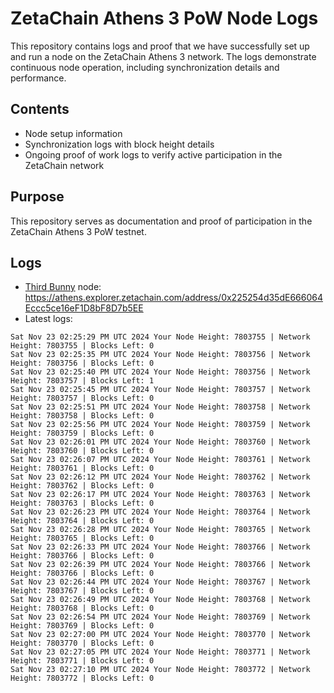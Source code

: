 # ZetaChain Athens 3 PoW Node Logs
This repository contains logs and proof that we have successfully set up and run a node on the ZetaChain Athens 3 network. The logs demonstrate continuous node operation, including synchronization details and performance.

## Contents
- Node setup information
- Synchronization logs with block height details
- Ongoing proof of work logs to verify active participation in the ZetaChain network

## Purpose
This repository serves as documentation and proof of participation in the ZetaChain Athens 3 PoW testnet.

## Logs

- [Third Bunny](https://thirdbunny.xyz/) node: https://athens.explorer.zetachain.com/address/0x225254d35dE666064Eccc5ce16eF1D8bF8D7b5EE
- Latest logs:
```
Sat Nov 23 02:25:29 PM UTC 2024 Your Node Height: 7803755 | Network Height: 7803755 | Blocks Left: 0
Sat Nov 23 02:25:35 PM UTC 2024 Your Node Height: 7803756 | Network Height: 7803756 | Blocks Left: 0
Sat Nov 23 02:25:40 PM UTC 2024 Your Node Height: 7803756 | Network Height: 7803757 | Blocks Left: 1
Sat Nov 23 02:25:45 PM UTC 2024 Your Node Height: 7803757 | Network Height: 7803757 | Blocks Left: 0
Sat Nov 23 02:25:51 PM UTC 2024 Your Node Height: 7803758 | Network Height: 7803758 | Blocks Left: 0
Sat Nov 23 02:25:56 PM UTC 2024 Your Node Height: 7803759 | Network Height: 7803759 | Blocks Left: 0
Sat Nov 23 02:26:01 PM UTC 2024 Your Node Height: 7803760 | Network Height: 7803760 | Blocks Left: 0
Sat Nov 23 02:26:07 PM UTC 2024 Your Node Height: 7803761 | Network Height: 7803761 | Blocks Left: 0
Sat Nov 23 02:26:12 PM UTC 2024 Your Node Height: 7803762 | Network Height: 7803762 | Blocks Left: 0
Sat Nov 23 02:26:17 PM UTC 2024 Your Node Height: 7803763 | Network Height: 7803763 | Blocks Left: 0
Sat Nov 23 02:26:23 PM UTC 2024 Your Node Height: 7803764 | Network Height: 7803764 | Blocks Left: 0
Sat Nov 23 02:26:28 PM UTC 2024 Your Node Height: 7803765 | Network Height: 7803765 | Blocks Left: 0
Sat Nov 23 02:26:33 PM UTC 2024 Your Node Height: 7803766 | Network Height: 7803766 | Blocks Left: 0
Sat Nov 23 02:26:39 PM UTC 2024 Your Node Height: 7803766 | Network Height: 7803766 | Blocks Left: 0
Sat Nov 23 02:26:44 PM UTC 2024 Your Node Height: 7803767 | Network Height: 7803767 | Blocks Left: 0
Sat Nov 23 02:26:49 PM UTC 2024 Your Node Height: 7803768 | Network Height: 7803768 | Blocks Left: 0
Sat Nov 23 02:26:54 PM UTC 2024 Your Node Height: 7803769 | Network Height: 7803769 | Blocks Left: 0
Sat Nov 23 02:27:00 PM UTC 2024 Your Node Height: 7803770 | Network Height: 7803770 | Blocks Left: 0
Sat Nov 23 02:27:05 PM UTC 2024 Your Node Height: 7803771 | Network Height: 7803771 | Blocks Left: 0
Sat Nov 23 02:27:10 PM UTC 2024 Your Node Height: 7803772 | Network Height: 7803772 | Blocks Left: 0
```
